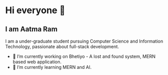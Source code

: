 # Hi everyone 👋
###
## I am Aatma Ram

I am a under-graduate student pursuing Computer Science and Information Technology, passionate about full-stack development.

- 🔭 I’m currently working on Bhetiyo - A lost and found system, MERN based web application.
- 🌱 I’m currently learning MERN and AI.
